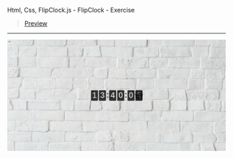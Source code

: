 Html, Css, FlipClock.js - FlipClock - Exercise
> [Preview](https://r4nd3l.github.io/FlipClock/)
---

![FlipClock](https://github.com/r4nd3l/FlipClock/blob/master/img/sample.gif)
